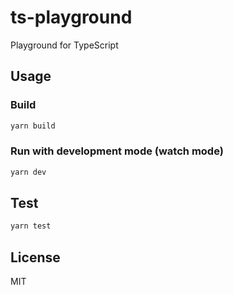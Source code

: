 # ts-playground

Playground for TypeScript

## Usage


### Build

```sh
yarn build
```

### Run with development mode (watch mode)

```sh
yarn dev
```

## Test

```sh
yarn test
```

## License

MIT

